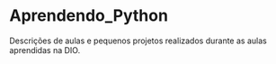 # Aprendendo_Python
Descrições de aulas e pequenos projetos realizados durante as aulas aprendidas na DIO. 
